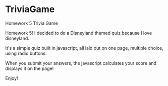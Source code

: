 # TriviaGame
Homework 5 Trivia Game

Homework 5! I decided to do a Disneyland themed quiz because I love disneyland.

It's a simple quiz built in javascript, all laid out on one page, multiple choice, using radio buttons.

When you submit your answers, the javascript calculates your score and displays it on the page!

Enjoy!
